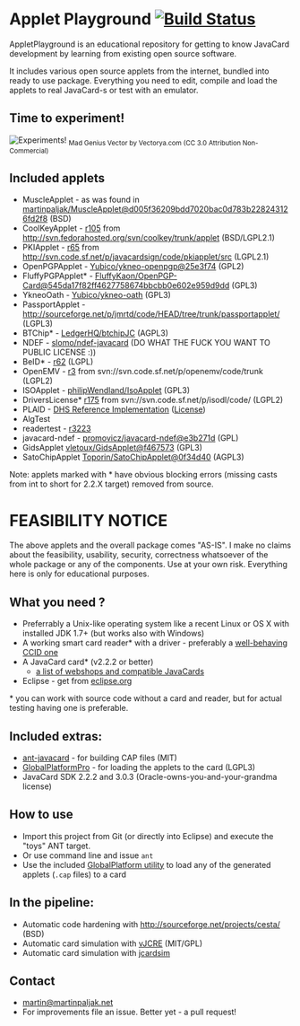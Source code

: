 # Applet Playground [![Build Status](https://travis-ci.org/martinpaljak/AppletPlayground.svg?branch=master)](https://travis-ci.org/martinpaljak/AppletPlayground)

AppletPlayground is an educational repository for getting to know JavaCard development by learning from existing open source software.

It includes various open source applets from the internet, bundled into ready to use package. Everything you need to edit, compile and load the applets to real JavaCard-s or test with an emulator.



## Time to experiment!
![Experiments!](http://www.freevector.com/site_media/preview_images/FreeVector-Evil-Doctor.jpg)
<sub>Mad Genius Vector by Vectorya.com (CC 3.0 Attribution Non-Commercial)</sub>

## Included applets
 * MuscleApplet - as was found in [martinpaljak/MuscleApplet@d005f36209bdd7020bac0d783b228243126fd2f8](https://github.com/martinpaljak/MuscleApplet/commit/d005f36209bdd7020bac0d783b228243126fd2f8) (BSD)
 * CoolKeyApplet - [r105](http://svn.fedorahosted.org/svn/coolkey/!svn/bc/105/trunk/applet/) from http://svn.fedorahosted.org/svn/coolkey/trunk/applet (BSD/LGPL2.1)
 * PKIApplet - [r65](http://svn.code.sf.net/p/javacardsign/code/!svn/bc/65/pkiapplet/src/) from http://svn.code.sf.net/p/javacardsign/code/pkiapplet/src (LGPL2.1)
 * OpenPGPApplet - [Yubico/ykneo-openpgp@25e3f74](https://github.com/Yubico/ykneo-openpgp) (GPL2)
 * FluffyPGPApplet* - [FluffyKaon/OpenPGP-Card@545da17f82ff4627758674bbcbb0e602e959d9dd](https://github.com/FluffyKaon/OpenPGP-Card/commit/545da17f82ff4627758674bbcbb0e602e959d9dd) (GPL3)
 * YkneoOath - [Yubico/ykneo-oath](https://github.com/Yubico/ykneo-oath/) (GPL3)
 * PassportApplet - http://sourceforge.net/p/jmrtd/code/HEAD/tree/trunk/passportapplet/ (LGPL3)
 * BTChip* - [LedgerHQ/btchipJC](https://github.com/LedgerHQ/btchipJC) (AGPL3)
 * NDEF - [slomo/ndef-javacard](https://github.com/slomo/ndef-javacard) (DO WHAT THE FUCK YOU WANT TO PUBLIC LICENSE :))
 * BeID* - [r62](https://code.google.com/p/eid-quick-key-toolset) (LGPL)
 * OpenEMV - [r3](svn://svn.code.sf.net/p/openemv/code/trunk) from svn://svn.code.sf.net/p/openemv/code/trunk (LGPL2)
 * ISOApplet - [philipWendland/IsoApplet](https://github.com/philipWendland/IsoApplet) (GPL3)
 * DriversLicense* [r175](svn://svn.code.sf.net/p/isodl/code/) from svn://svn.code.sf.net/p/isodl/code/ (LGPL2)
 * PLAID - [DHS Reference Implementation](http://www.humanservices.gov.au/corporate/publications-and-resources/plaid/reference-implementation-dhs) ([License](http://www.humanservices.gov.au/corporate/publications-and-resources/plaid/licence-terms))
 * AlgTest
 * readertest - [r3223](https://anonscm.debian.org/viewvc/pcsclite/trunk/HandlerTest/JavaCard/src/org/debian/alioth/pcsclite/readertest/readertest.java?view=markup&pathrev=3223)
 * javacard-ndef - [promovicz/javacard-ndef@e3b271d](https://github.com/promovicz/javacard-ndef) (GPL)
 * GidsApplet [vletoux/GidsApplet@f467573](https://github.com/vletoux/GidsApplet) (GPL3)
 * SatoChipApplet [Toporin/SatoChipApplet@0f34d40](https://github.com/Toporin/SatoChipApplet) (AGPL3)

Note: applets marked with * have obvious blocking errors (missing casts from int to short for 2.2.X target) removed from source.

# FEASIBILITY NOTICE
The above applets and the overall package comes "AS-IS". I make no claims about the feasibility, usability, security, correctness whatsoever of the whole package or any of the components. Use at your own risk. Everything here is only for educational purposes.

## What you need ?
 * Preferrably a Unix-like operating system like a recent Linux or OS X with installed JDK 1.7+ (but works also with Windows)
 * A working smart card reader* with a driver - preferably a [well-behaving CCID one](http://pcsclite.alioth.debian.org/ccid/section.html)
 * A JavaCard card* (v2.2.2 or better)
   * [a list of webshops and compatible JavaCards](https://github.com/martinpaljak/GlobalPlatform/wiki/TestedCards)
 * Eclipse - get from [eclipse.org](http://eclipse.org/downloads/)

\* you can work with source code without a card and reader, but for actual testing having one is preferable.

## Included extras:
 * [ant-javacard](https://github.com/martinpaljak/ant-javacard) - for building CAP files (MIT)
 * [GlobalPlatformPro](https://github.com/martinpaljak/GlobalPlatformPro) - for loading the applets to the card (LGPL3)
 * JavaCard SDK 2.2.2 and 3.0.3 (Oracle-owns-you-and-your-grandma license)

## How to use
 * Import this project from Git (or directly into Eclipse) and execute the "toys" ANT target.
 * Or use command line and issue `ant`
 * Use the included [GlobalPlatform utility](https://github.com/martinpaljak/GlobalPlatform#usage) to load any of the generated applets (```.cap``` files) to a card

## In the pipeline:
 * Automatic code hardening with http://sourceforge.net/projects/cesta/ (BSD)
 * Automatic card simulation with [vJCRE](https://github.com/martinpaljak/vJCRE#import-projavacardvre) (MIT/GPL)
 * Automatic card simulation with [jcardsim](http://jcardsim.org)

## Contact
 * martin@martinpaljak.net
 * For improvements file an issue. Better yet - a pull request!
